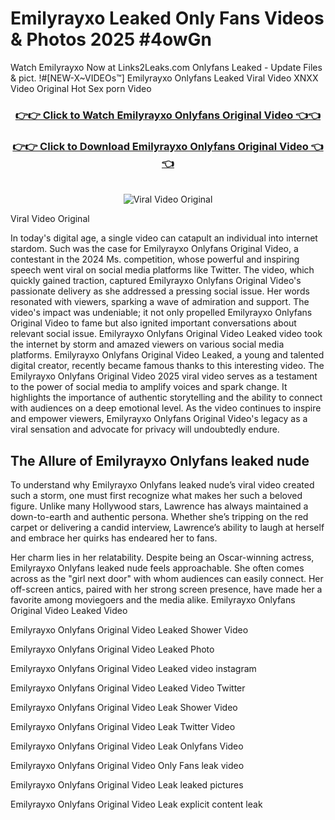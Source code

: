 # Emilyrayxo Leaked Only Fans Videos & Photos 2025 #4owGn

Watch Emilyrayxo Now at Links2Leaks.com Onlyfans Leaked - Update Files & pict. !#[NEW-X~VIDEOs™] Emilyrayxo Onlyfans Leaked Viral Video XNXX Video Original Hot Sex porn Video
<br>
<div align="center">
<h3><a href="https://links2leaks.com/emilyrayxo" rel="nofollow">👉👉 Click to Watch Emilyrayxo Onlyfans Original Video 👈👈</a></h3>
<h3><a href="https://links2leaks.com/emilyrayxo" rel="nofollow">👉👉 Click to Download Emilyrayxo Onlyfans Original Video 👈👈</a></h3>
<br>
<a href="https://links2leaks.com/emilyrayxo" rel="nofollow"><img src="https://i.ibb.co/Gkj2r4b/banner.png" alt="Viral Video Original" style="max-width: 100%; display: inline-block;" data-target="animated-image.originalImage"></a>
</div>

Viral Video Original

In today's digital age, a single video can catapult an individual into internet stardom. Such was the case for Emilyrayxo Onlyfans Original Video, a contestant in the 2024 Ms. competition, whose powerful and inspiring speech went viral on social media platforms like Twitter.
The video, which quickly gained traction, captured Emilyrayxo Onlyfans Original Video's passionate delivery as she addressed a pressing social issue. Her words resonated with viewers, sparking a wave of admiration and support. The video's impact was undeniable; it not only propelled Emilyrayxo Onlyfans Original Video to fame but also ignited important conversations about relevant social issue.
Emilyrayxo Onlyfans Original Video Leaked video took the internet by storm and amazed viewers on various social media platforms. Emilyrayxo Onlyfans Original Video Leaked, a young and talented digital creator, recently became famous thanks to this interesting video.
The Emilyrayxo Onlyfans Original Video 2025 viral video serves as a testament to the power of social media to amplify voices and spark change. It highlights the importance of authentic storytelling and the ability to connect with audiences on a deep emotional level. As the video continues to inspire and empower viewers, Emilyrayxo Onlyfans Original Video's legacy as a viral sensation and advocate for privacy will undoubtedly endure.

<h2>The Allure of Emilyrayxo Onlyfans leaked nude</h2>


To understand why Emilyrayxo Onlyfans leaked nude’s viral video created such a storm, one must first recognize what makes her such a beloved figure. Unlike many Hollywood stars, Lawrence has always maintained a down-to-earth and authentic persona. Whether she’s tripping on the red carpet or delivering a candid interview, Lawrence’s ability to laugh at herself and embrace her quirks has endeared her to fans.

Her charm lies in her relatability. Despite being an Oscar-winning actress, Emilyrayxo Onlyfans leaked nude feels approachable. She often comes across as the "girl next door" with whom audiences can easily connect. Her off-screen antics, paired with her strong screen presence, have made her a favorite among moviegoers and the media alike.
Emilyrayxo Onlyfans Original Video Leaked Video

Emilyrayxo Onlyfans Original Video Leaked Shower Video

Emilyrayxo Onlyfans Original Video Leaked Photo

Emilyrayxo Onlyfans Original Video Leaked video instagram

Emilyrayxo Onlyfans Original Video Leaked Video Twitter

Emilyrayxo Onlyfans Original Video Leak Shower Video

Emilyrayxo Onlyfans Original Video Leak Twitter Video

Emilyrayxo Onlyfans Original Video Leak Onlyfans Video

Emilyrayxo Onlyfans Original Video Only Fans leak video

Emilyrayxo Onlyfans Original Video Leak leaked pictures

Emilyrayxo Onlyfans Original Video Leak explicit content leak